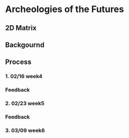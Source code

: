 # Archeologies of the Futures

## 2D Matrix

## Backgournd

## Process

### 1. 02/16 week4 

### Feedback

### 2. 02/23 week5

### Feedback

### 3. 03/09 week6 
